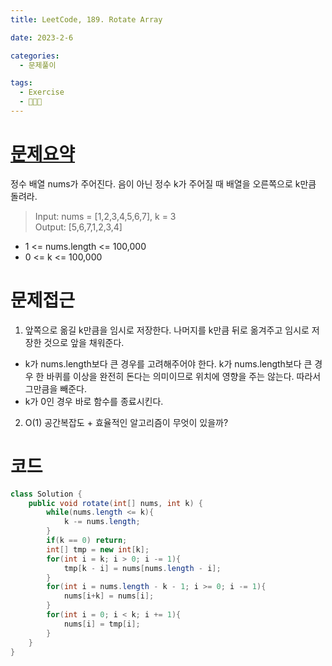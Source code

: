```yaml
---
title: LeetCode, 189. Rotate Array

date: 2023-2-6

categories:
  - 문제풀이

tags:
  - Exercise
  - 🧑🏻‍💻
---
```


# [문제요약](https://leetcode.com/problems/rotate-array/description/)

정수 배열 nums가 주어진다. 음이 아닌 정수 k가 주어질 때 배열을 오른쪽으로 k만큼 돌려라.

> Input: nums = [1,2,3,4,5,6,7], k = 3  
> Output: [5,6,7,1,2,3,4]

- 1 <= nums.length <= 100,000
- 0 <= k <= 100,000

# 문제접근

1. 앞쪽으로 옮길 k만큼을 임시로 저장한다. 나머지를 k만큼 뒤로 옮겨주고 임시로 저장한 것으로 앞을 채워준다.

- k가 nums.length보다 큰 경우를 고려해주어야 한다. k가 nums.length보다 큰 경우 한 바퀴를 이상을 완전히 돈다는 의미이므로 위치에 영향을 주는 않는다. 따라서 그만큼을 빼준다.
- k가 0인 경우 바로 함수를 종료시킨다.

2. O(1) 공간복잡도 + 효율적인 알고리즘이 무엇이 있을까?

# 코드

```java
class Solution {
    public void rotate(int[] nums, int k) {
        while(nums.length <= k){
            k -= nums.length;
        }
        if(k == 0) return;
        int[] tmp = new int[k];
        for(int i = k; i > 0; i -= 1){
            tmp[k - i] = nums[nums.length - i];
        }
        for(int i = nums.length - k - 1; i >= 0; i -= 1){
            nums[i+k] = nums[i];
        }
        for(int i = 0; i < k; i += 1){
            nums[i] = tmp[i];
        }
    }
}
```
